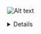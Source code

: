 ![Alt text](https://g.gravizo.com/source/lattice1?https%3A%2F%2Fraw.githubusercontent.com%2Faltoxml%2Fboard%2Fgh-pages%2Fmisc%2Flattice.md) 
<summary></summary>
<details>
lattice1
  digraph G {
    ordering=out; 
    node_0 [label="0", shape=circle, height=0.1, width=0.1];
    edge_0 [label="e | conf:\ 0.94\l", shape=record]; 
    node_0 -> edge_0; 
    edge_0 -> node_1; 
    node_1 [label="1", shape=circle, height=0.1, width=0.1]; 
    edge_1 [label="v | conf:\ 0.85\l", shape=record]; 
    node_1 -> edge_1; 
    edge_1 -> node_2; 
    node_2 [label="2", shape=circle, height=0.1, width=0.1]; 
    edge_2 [label="e | conf:\ 0.92\l", shape=record]; 
    node_2 -> edge_2; 
    edge_2 -> node_3; 
    edge_3 [label="w | conf:\ 0.24\l", shape=record]; 
    node_2 -> edge_3; 
    edge_3 -> node_4; 
    node_3 [label="3", shape=circle, height=0.1, width=0.1]; 
    edge_4 [label="r | conf:\ 0.78\l", shape=record]; 
    node_3 -> edge_4; 
    edge_4 -> node_4; 
    node_4 [label="4", shape=circle, height=0.1, width=0.1];
  }
lattice1
</details>
